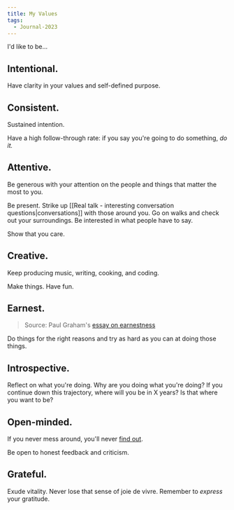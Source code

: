 ```yaml
---
title: My Values
tags:
  - Journal-2023
---
```

I'd like to be...
## Intentional.
Have clarity in your values and self-defined purpose.
## Consistent.
Sustained intention.

Have a high follow-through rate: if you say you're going to do something, *do it.*
## Attentive.
Be generous with your attention on the people and things that matter the most to you.

Be present. Strike up [[Real talk - interesting conversation questions|conversations]] with those around you. Go on walks and check out your surroundings. Be interested in what people have to say. 

Show that you care.
## Creative.
Keep producing music, writing, cooking, and coding. 

Make things. Have fun. 
## Earnest.
> Source: Paul Graham's [essay on earnestness](http://www.paulgraham.com/earnest.html)

Do things for the right reasons and try as hard as you can at doing those things.

## Introspective.
Reflect on what you're doing. Why are you doing what you're doing? 
If you continue down this trajectory, where will you be in X years? Is that where you want to be?
## Open-minded.
If you never mess around, you'll never [find out](https://twitter.com/rogerskaer/status/1576025818182332416). 

Be open to honest feedback and criticism.
## Grateful.
Exude vitality. Never lose that sense of joie de vivre. Remember to *express* your gratitude.